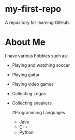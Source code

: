 # my-first-repo
A repository for learning GitHub.

# About Me
I have various hobbies such as:
- Playing and watching soccer
- Playing guitar
- Playing video games
- Collecting Legos
- Collecting sneakers

  #Programming Languages
  - Java
  - C++
  - Python
